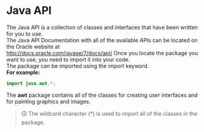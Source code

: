 # Java API
The Java API is a collection of classes and interfaces that have been written for you to use.  
The Java API Documentation with all of the available APIs can be located on the Oracle website at  
http://docs.oracle.com/javase/7/docs/api/
Once you locate the package you want to use, you need to import it into your code.  
The package can be imported using the import keyword.  
**For example:**

```java
import java.awt.*;
```

The **awt** package contains all of the classes for creating user interfaces and for painting graphics and images.

>🛈 The wildcard character (*) is used to import all of the classes in the package.